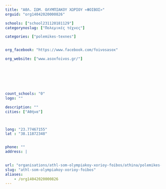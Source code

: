 ```yaml
---
title: "ΑΘΛ. ΣΩΜ. ΟΛΥΜΠΙΑΚΟΥ ΧΩΡΙΟΥ «ΦΟΙΒΟΣ»"
orguid: "org14042020000826"

schools: ["school231120181129"]
categorynoslug: ["Πολεμικές τέχνες"]

categories: ["polemikes-texnes"]


org_facebook: "https://www.facebook.com/foivosasox"

org_website: ["www.asoxfoivos.gr/"]







count_schools: "0"
logo: ""

description: ""
cities: ["Αθήνα"]



long: "23.77467155"
lat : "38.11872348"


phone: ""
address: |
    

url: "organisations/athl-som-olympiakoy-xorioy-foibos/athina/polemikes-texnes"
slug: "athl-som-olympiakoy-xorioy-foibos"
aliases:
    - /org14042020000826
---
```



